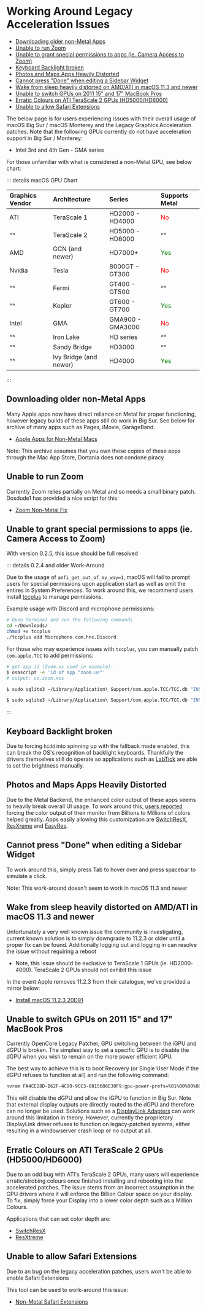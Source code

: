 # Working Around Legacy Acceleration Issues

* [Downloading older non-Metal Apps](#downloading-older-non-metal-apps)
* [Unable to run Zoom](#unable-to-run-zoom)
* [Unable to grant special permissions to apps (ie. Camera Access to Zoom)](#unable-to-grant-special-permissions-to-apps-ie-camera-access-to-zoom)
* [Keyboard Backlight broken](#keyboard-backlight-broken)
* [Photos and Maps Apps Heavily Distorted](#photos-and-maps-apps-heavily-distorted)
* [Cannot press "Done" when editing a Sidebar Widget](#cannot-press-done-when-editing-a-sidebar-widget)
* [Wake from sleep heavily distorted on AMD/ATI in macOS 11.3 and newer](#wake-from-sleep-heavily-distorted-on-amd-ati-in-macos-11-3-and-newer)
* [Unable to switch GPUs on 2011 15" and 17" MacBook Pros](#unable-to-switch-gpus-on-2011-15-and-17-macbook-pros)
* [Erratic Colours on ATI TeraScale 2 GPUs (HD5000/HD6000)](#erratic-colours-on-ati-terascale-2-gpus-hd5000-hd6000)
* [Unable to allow Safari Extensions](#Unable-to-allow-Safari-Extensions)

The below page is for users experiencing issues with their overall usage of macOS Big Sur / macOS Monterey and the Legacy Graphics Acceleration patches. Note that the following GPUs currently do not have acceleration support in Big Sur / Monterey:

* Intel 3rd and 4th Gen - GMA series

For those unfamiliar with what is considered a non-Metal GPU, see below chart:

::: details macOS GPU Chart

| Graphics Vendor | Architecture | Series | Supports Metal |
| :--- | :--- | :--- | :--- |
| ATI | TeraScale 1 | HD2000 - HD4000 | <span style="color:red">No</span> |
| ^^ | TeraScale 2 | HD5000 - HD6000 | ^^ |
| AMD | GCN (and newer) | HD7000+ | <span style="color:green">Yes</span> |
| Nvidia | Tesla | 8000GT - GT300 |  <span style="color:red">No</span> |
| ^^ | Fermi | GT400 - GT500 | ^^ | 
| ^^ | Kepler | GT600 - GT700 | <span style="color:green">Yes</span> |
| Intel | GMA | GMA900 - GMA3000 | <span style="color:red">No</span> |
| ^^ | Iron Lake | HD series | ^^ |
| ^^ | Sandy Bridge | HD3000 | ^^ |
| ^^ | Ivy Bridge (and newer) | HD4000 | <span style="color:green">Yes</span> |

:::

## Downloading older non-Metal Apps

Many Apple apps now have direct reliance on Metal for proper functioning, however legacy builds of these apps still do work in Big Sur. See below for archive of many apps such as Pages, iMovie, GarageBand.

* [Apple Apps for Non-Metal Macs](https://archive.org/details/apple-apps-for-non-metal-macs)

Note: This archive assumes that you own these copies of these apps through the Mac App Store, Dortania does not condone piracy

## Unable to run Zoom

Currently Zoom relies partially on Metal and so needs a small binary patch. Dosdude1 has provided a nice script for this:

* [Zoom Non-Metal Fix](http://dosdude1.com/catalina/zoomnonmetal-new.command.zip)

## Unable to grant special permissions to apps (ie. Camera Access to Zoom)

With version 0.2.5, this issue should be full resolved

::: details 0.2.4 and older Work-Around

Due to the usage of `amfi_get_out_of_my_way=1`, macOS will fail to prompt users for special permissions upon application start as well as omit the entires in System Preferences. To work around this, we recommend users install [tccplus](https://github.com/jslegendre/tccplus) to manage permissions.

Example usage with Discord and microphone permissions:

```sh
# Open Terminal and run the following commands
cd ~/Downloads/
chmod +x tccplus
./tccplus add Microphone com.hnc.Discord
```

For those who may experience issues with `tccplus`, you can manually patch `com.apple.TCC` to add permissions:

```sh
# get app id (Zoom.us used in example):
$ osascript -e 'id of app "zoom.us"'
# output: us.zoom.xos

$ sudo sqlite3 ~/Library/Application\ Support/com.apple.TCC/TCC.db "INSERT or REPLACE INTO access VALUES('kTCCServiceMicrophone','us.zoom.xos',0,2,0,1,NULL,NULL,NULL,'UNUSED',NULL,0,1541440109);"

$ sudo sqlite3 ~/Library/Application\ Support/com.apple.TCC/TCC.db "INSERT or REPLACE INTO access VALUES('kTCCServiceCamera','us.zoom.xos',0,2,0,1,NULL,NULL,NULL,'UNUSED',NULL,0,1541440109);"
```

:::

## Keyboard Backlight broken

Due to forcing `hidd` into spinning up with the fallback mode enabled, this can break the OS's recognition of backlight keyboards. Thankfully the drivers themselves still do operate so applications such as [LabTick](https://www.macupdate.com/app/mac/22151/lab-tick) are able to set the brightness manually.

## Photos and Maps Apps Heavily Distorted

Due to the Metal Backend, the enhanced color output of these apps seems to heavily break overall UI usage. To work around this, [users reported](https://forums.macrumors.com/threads/macos-11-big-sur-on-unsupported-macs-thread.2242172/post-29870324) forcing the color output of their monitor from Billions to Millions of colors helped greatly. Apps easily allowing this customization are [SwitchResX](https://www.madrau.com), [ResXreme](https://macdownload.informer.com/resxtreme/) and [EasyRes](http://easyresapp.com).

## Cannot press "Done" when editing a Sidebar Widget

To work around this, simply press Tab to hover over and press spacebar to simulate a click.

Note: This work-around doesn't seem to work in macOS 11.3 and newer

## Wake from sleep heavily distorted on AMD/ATI in macOS 11.3 and newer

Unfortunately a very well known issue the community is investigating, current known solution is to simply downgrade to 11.2.3 or older until a proper fix can be found. Additionally logging out and logging in can resolve the issue without requiring a reboot

* Note, this issue should be exclusive to TeraScale 1 GPUs (ie. HD2000-4000). TeraScale 2 GPUs should not exhibit this issue

In the event Apple removes 11.2.3 from their catalogue, we've provided a mirror below:

* [Install macOS 11.2.3 20D91](https://archive.org/details/install-mac-os-11.2.3-20-d-91)

## Unable to switch GPUs on 2011 15" and 17" MacBook Pros

Currently OpenCore Legacy Patcher, GPU switching between the iGPU and dGPU is broken. The simplest way to set a specific GPU is to disable the dGPU when you wish to remain on the more power efficient iGPU.

The best way to achieve this is to boot Recovery (or Single User Mode if the dGPU refuses to function at all) and run the following command:

```sh
nvram FA4CE28D-B62F-4C99-9CC3-6815686E30F9:gpu-power-prefs=%01%00%00%00
```

This will disable the dGPU and allow the iGPU to function in Big Sur. Note that external display outputs are directly routed to the dGPU and therefore can no longer be used. Solutions such as a [DisplayLink Adapters](https://www.displaylink.com/products/usb-adapters) can work around this limitation in theory. However, currently the proprietary DisplayLink driver refuses to function on legacy-patched systems, either resulting in a windowserver crash loop or no output at all. 

## Erratic Colours on ATI TeraScale 2 GPUs (HD5000/HD6000)

Due to an odd bug with ATI's TeraScale 2 GPUs, many users will experience erratic/strobing colours once finished installing and rebooting into the accelerated patches. The issue stems from an incorrect assumption in the GPU drivers where it will enforce the Billion Colour space on your display. To fix, simply force your Display into a lower color depth such as a Million Colours.

Applications that can set color depth are:

* [SwitchResX](https://www.madrau.com)
* [ResXtreme](https://macdownload.informer.com/resxtreme/)

## Unable to allow Safari Extensions

Due to an bug on the legacy acceleration patches, users won't be able to enable Safari Extensions

This tool can be used to work-around this issue:

* [Non-Metal Safari Extensions](https://github.com/moosethegoose2213/Non-Metal-Safari-Extensions/)

